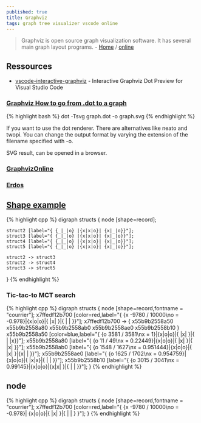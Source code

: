 ```yaml
---
published: true
title: Graphviz
tags: graph tree visualizer vscode online
---
```

> Graphviz is open source graph visualization software. It has several main graph layout programs. - [Home](https://graphviz.org) / [online](http://viz-js.com/)

## Ressources
- [vscode-interactive-graphviz](https://github.com/tintinweb/vscode-interactive-graphviz) - Interactive Graphviz Dot Preview for Visual Studio Code

### [Graphviz How to go from .dot to a graph](http://stackoverflow.com/questions/1494492/ddg#1494495)

{% highlight bash %}
dot -Tsvg graph.dot -o graph.svg
{% endhighlight %}

If you want to use the dot renderer. There are alternatives like neato and twopi.
You can change the output format by varying the extension of the filename specified with -o.

SVG result, can be opened in a browser.


### [GraphvizOnline](https://dreampuf.github.io/GraphvizOnline/)

### [Erdos](http://sandbox.kidstrythisathome.com/erdos/)

## [Shape example](https://graphviz.gitlab.io/_pages/doc/info/shapes.html)

{% highlight cpp %}
 digraph structs { 
    node [shape=record];

    struct2 [label="{ {_|_|o} |{x|x|o}| {x|_|o}}"];
    struct3 [label="{ {_|_|o} |{x|x|o}| {x|_|o}}"];
    struct4 [label="{ {_|_|o} |{x|x|o}| {x|_|o}}"];
    struct5 [label="{ {_|_|o} |{x|x|o}| {x|_|o}}"];

    struct2 -> struct3
    struct2 -> struct4
    struct3 -> struct5
 }
{% endhighlight %}

### Tic-tac-to MCT search
{% highlight cpp %}
digraph structs { node [shape=record,fontname = "courrier"];
x7ffedf12b700 [color=red,label="{ {x -9780 / 10000\no = -0.978}|{x|o|o}|{ |x| }|{ | | }}"];
x7ffedf12b700 -> { x55b9b2558a50 x55b9b2558a80 x55b9b2558ab0 x55b9b2558ae0 x55b9b2558b10  }
x55b9b2558a50 [color=blue,label="{ {o 3581 / 3581\nx = 1}|{x|o|o}|{ |x| }|{ | |x}}"];
x55b9b2558a80 [label="{ {o 11 / 49\nx = 0.22449}|{x|o|o}|{ |x| }|{ |x| }}"];
x55b9b2558ab0 [label="{ {o 1548 / 1627\nx = 0.951444}|{x|o|o}|{ |x| }|{x| | }}"];
x55b9b2558ae0 [label="{ {o 1625 / 1702\nx = 0.954759}|{x|o|o}|{ |x|x}|{ | | }}"];
x55b9b2558b10 [label="{ {o 3015 / 3041\nx = 0.99145}|{x|o|o}|{x|x| }|{ | | }}"];
}
{% endhighlight %}

## node
{% highlight cpp %}
digraph structs { node [shape=record,fontname = "courrier"];
x7ffedf12b700 [color=red,label="{ {x -9780 / 10000\no = -0.978}|
{x|o|o}|{ |x| }|{ | | }
}"];
}
{% endhighlight %}
